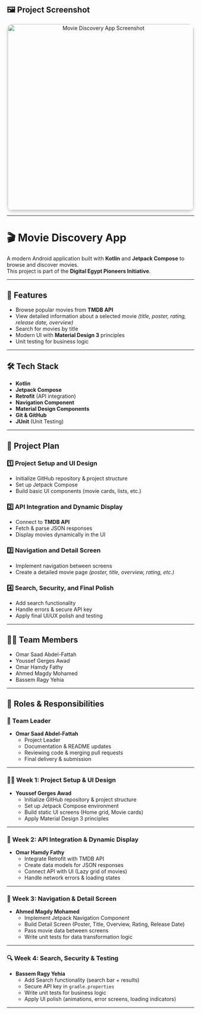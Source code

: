 ## 🖼️ Project Screenshot  

<p align="center">
  <img src="https://github.com/user-attachments/assets/9c20e682-8e29-471c-a4bc-34a68542ef62" 
       alt="Movie Discovery App Screenshot" 
       width="500" 
       style="border-radius: 13px; box-shadow: 0 4px 8px rgba(0,0,0,0.2);" />
</p>

---

# 🎬 Movie Discovery App  

A modern Android application built with **Kotlin** and **Jetpack Compose** to browse and discover movies.  
This project is part of the **Digital Egypt Pioneers Initiative**.  

---

## 🚀 Features  
- Browse popular movies from **TMDB API**  
- View detailed information about a selected movie *(title, poster, rating, release date, overview)*  
- Search for movies by title  
- Modern UI with **Material Design 3** principles  
- Unit testing for business logic  

---

## 🛠️ Tech Stack  
- **Kotlin**  
- **Jetpack Compose**  
- **Retrofit** (API integration)  
- **Navigation Component**  
- **Material Design Components**  
- **Git & GitHub**  
- **JUnit** (Unit Testing)  

---

## 📅 Project Plan  

### 1️⃣ Project Setup and UI Design  
- Initialize GitHub repository & project structure  
- Set up Jetpack Compose  
- Build basic UI components (movie cards, lists, etc.)  

### 2️⃣ API Integration and Dynamic Display  
- Connect to **TMDB API**  
- Fetch & parse JSON responses  
- Display movies dynamically in the UI  

### 3️⃣ Navigation and Detail Screen  
- Implement navigation between screens  
- Create a detailed movie page *(poster, title, overview, rating, etc.)*  

### 4️⃣ Search, Security, and Final Polish  
- Add search functionality  
- Handle errors & secure API key  
- Apply final UI/UX polish and testing  

---

## 👨‍💻 Team Members  

- Omar Saad Abdel-Fattah  
- Youssef Gerges Awad  
- Omar Hamdy Fathy  
- Ahmed Magdy Mohamed  
- Bassem Ragy Yehia  

---

## 📌 Roles & Responsibilities  

### 👑 Team Leader  
- **Omar Saad Abdel-Fattah**  
  - Project Leader  
  - Documentation & README updates  
  - Reviewing code & merging pull requests  
  - Final delivery & submission  

---

### 👨‍🎨 Week 1: Project Setup & UI Design  
- **Youssef Gerges Awad**  
  - Initialize GitHub repository & project structure  
  - Set up Jetpack Compose environment  
  - Build static UI screens (Home grid, Movie cards)  
  - Apply Material Design 3 principles  

---

### 🔗 Week 2: API Integration & Dynamic Display  
- **Omar Hamdy Fathy**  
  - Integrate Retrofit with TMDB API  
  - Create data models for JSON responses  
  - Connect API with UI (Lazy grid of movies)  
  - Handle network errors & loading states  

---

### 📱 Week 3: Navigation & Detail Screen  
- **Ahmed Magdy Mohamed**  
  - Implement Jetpack Navigation Component  
  - Build Detail Screen (Poster, Title, Overview, Rating, Release Date)  
  - Pass movie data between screens  
  - Write unit tests for data transformation logic  

---

### 🔍 Week 4: Search, Security & Testing  
- **Bassem Ragy Yehia**  
  - Add Search functionality (search bar + results)  
  - Secure API key in `gradle.properties`  
  - Write unit tests for business logic  
  - Apply UI polish (animations, error screens, loading indicators)  

---
